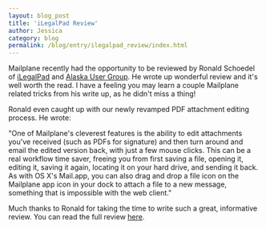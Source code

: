 ```yaml
---
layout: blog_post
title: 'iLegalPad Review'
author: Jessica
category: blog
permalink: /blog/entry/ilegalpad_review/index.html
---
```


Mailplane recently had the opportunity to be reviewed by Ronald Schoedel of [iLegalPad](http://ilegalpad.com) and [Alaska User Group](http://akappleug.org). He wrote up wonderful review and it's well worth the read. I have a feeling you may learn a couple Mailplane related tricks from his write up, as he didn't miss a thing!

Ronald even caught up with our newly revamped PDF attachment editing process. He wrote:

"One of Mailplane's cleverest features is the ability to edit attachments you've received (such as PDFs for signature) and then turn around and email the edited version back, with just a few mouse clicks.  This can be a real workflow time saver, freeing you from first saving a file, opening it, editing it, saving it again, locating it on your hard drive, and sending it back.  As with OS X's Mail.app, you can also drag and drop a file icon on the Mailplane app icon in your dock to attach a file to a new message, something that is impossible with the web client."

Much thanks to Ronald for taking the time to write such a great, informative review. You can read the full review [here](http://www.ilegalpad.com/reviews/mailplane-3-impressive-gmail-client-for-os-x).